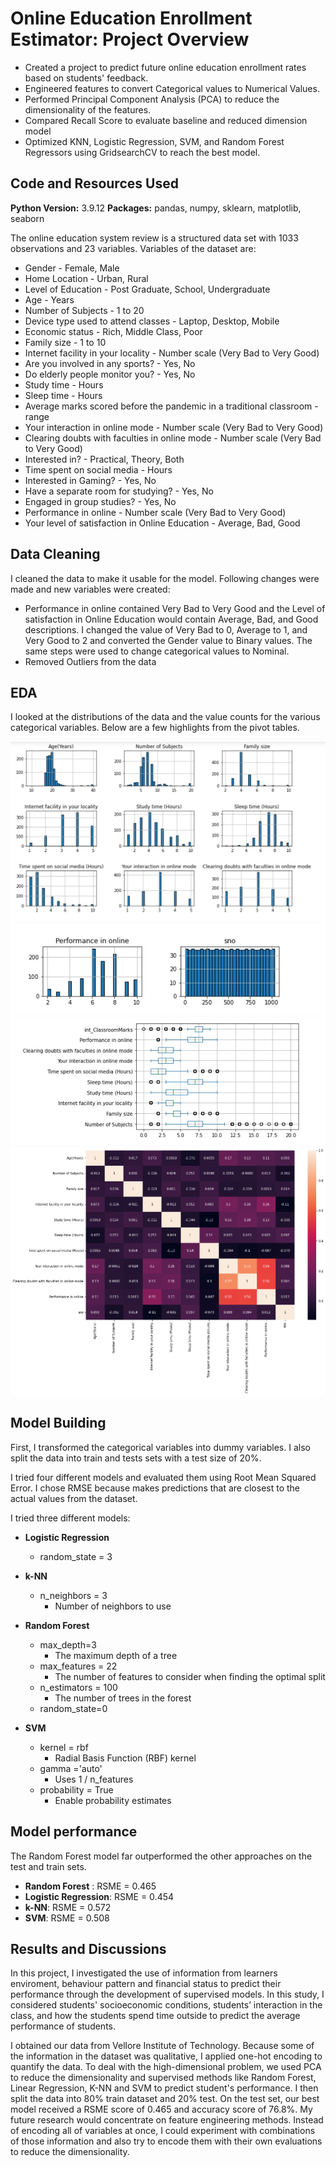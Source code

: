 # Online Education Enrollment Estimator: Project Overview 

* Created a project to predict future online education enrollment rates based on students' feedback.
* Engineered features to convert Categorical values to Numerical Values.
* Performed  Principal Component Analysis (PCA) to reduce the dimensionality of the features.
* Compared Recall Score to evaluate baseline and reduced dimension model 
* Optimized KNN, Logistic Regression, SVM, and Random Forest Regressors using GridsearchCV to reach the best model. 


## Code and Resources Used 
**Python Version:** 3.9.12 
**Packages:** pandas, numpy, sklearn, matplotlib, seaborn

The online education system review is a structured data set with 1033 observations and 23 variables.
Variables of the dataset are: 
* Gender - Female, Male
* Home Location - Urban, Rural
* Level of Education - Post Graduate, School, Undergraduate
* Age - Years
* Number of Subjects - 1 to 20
* Device type used to attend classes - Laptop, Desktop, Mobile
* Economic status - Rich, Middle Class, Poor
* Family size - 1 to 10
* Internet facility in your locality - Number scale (Very Bad to Very Good)
* Are you involved in any sports? - Yes, No
* Do elderly people monitor you? - Yes, No
* Study time - Hours
* Sleep time - Hours
* Average marks scored before the pandemic in a traditional classroom - range
* Your interaction in online mode - Number scale (Very Bad to Very Good)
* Clearing doubts with faculties in online mode - Number scale (Very Bad to Very Good)
* Interested in? - Practical, Theory, Both
* Time spent on social media - Hours
* Interested in Gaming? - Yes, No
* Have a separate room for studying? - Yes, No
* Engaged in group studies? - Yes, No
* Performance in online - Number scale (Very Bad to Very Good)
* Your level of satisfaction in Online Education - Average, Bad, Good


## Data Cleaning
I cleaned the data to make it usable for the model. Following changes were made and new variables were created:
 
* Performance in online contained Very Bad to Very Good and the Level of satisfaction in Online Education would contain Average, Bad, and Good descriptions. I changed the value of Very Bad to 0, Average to 1, and Very Good to 2 and converted the Gender value to Binary values. The same steps were used to change categorical values to Nominal.
*	Removed Outliers from the data

## EDA
I looked at the distributions of the data and the value counts for the various categorical variables. Below are a few highlights from the pivot tables. 

![alt text](https://github.com/Anupdavda/Online-Education/blob/master/picture1.jpg "Histogram of features")
![alt text](https://github.com/Anupdavda/Online-Education/blob/master/picture2.jpg "Histogram of features")
![alt text](https://github.com/Anupdavda/Online-Education/blob/master/picture3.jpg "Box Plot Showing Outliers")
![alt text](https://github.com/Anupdavda/Online-Education/blob/master/download.png "Correlation")

## Model Building 

First, I transformed the categorical variables into dummy variables. I also split the data into train and tests sets with a test size of 20%.   

I tried four different models and evaluated them using Root Mean Squared Error. I chose RMSE because makes predictions that are closest to the actual values from the dataset.

I tried three different models:
*	**Logistic Regression**
    * random_state = 3
*	**k-NN** 
    * n_neighbors = 3
         * Number of neighbors to use
*	**Random Forest** 
    * max_depth=3
         * The maximum depth of a tree
    * max_features = 22
         * The number of features to consider when finding the optimal split          
    * n_estimators = 100
         * The number of trees in the forest
    * random_state=0
      
*	**SVM** 
    * kernel = rbf
         * Radial Basis Function (RBF) kernel
    * gamma ='auto'
         * Uses 1 / n_features
    * probability = True
         * Enable probability estimates

## Model performance
The Random Forest model far outperformed the other approaches on the test and train sets. 
*	**Random Forest** : RSME = 0.465
*	**Logistic Regression**: RSME = 0.454
*	**k-NN**: RSME = 0.572
*	**SVM**: RSME = 0.508

## Results and Discussions
In this project, I investigated the use of information from learners enviroment, behaviour pattern and financial status to predict their performance through the development of supervised models. In this study, I considered students' socioeconomic conditions, students’ interaction in the class, and how the students spend time outside to predict the average performance of students. 

I obtained our data from Vellore Institute of Technology. Because some of the information in the dataset was qualitative, I applied one-hot encoding to quantify the data. To deal with the high-dimensional problem, we used PCA to reduce the dimensionality and supervised methods like Random Forest, Linear Regression, K-NN and SVM to predict student's performance. I then split the data into 80% train dataset and 20% test. On the test set, our best model received a RSME score of 0.465 and accuracy score of 76.8%. My future research would concentrate on feature engineering methods. Instead of encoding all of variables at once, I could experiment with combinations of those information and also try to encode them with their own evaluations to reduce the dimensionality.



